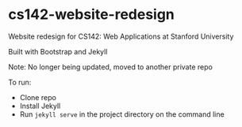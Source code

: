 # cs142-website-redesign

Website redesign for CS142: Web Applications at Stanford University

Built with Bootstrap and Jekyll

Note: No longer being updated, moved to another private repo

To run:
* Clone repo
* Install Jekyll
* Run `jekyll serve` in the project directory on the command line
